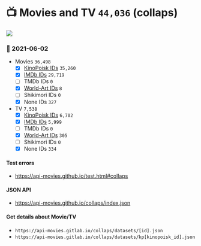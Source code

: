 # :tv: Movies and TV `44,036` (collaps)

<a href="https://API-Movies.github.io"><img src="https://API-Movies.github.io/banner.png?cache"></a>

### :date: 2021-06-02
- Movies `36,498`
  - [x] <a href="https://API-Movies.github.io/collaps/movie_kinopoisk_ids.json">KinoPoisk IDs</a> `35,260`
  - [x] <a href="https://API-Movies.github.io/collaps/movie_imdb_ids.json">IMDb IDs</a> `29,719`
  - [ ] TMDb IDs `0`
  - [x] <a href="https://API-Movies.github.io/collaps/movie_world_art_ids.json">World-Art IDs</a> `8`
  - [ ] Shikimori IDs `0`
  - [x] None IDs `327`
- TV `7,538`
  - [x] <a href="https://API-Movies.github.io/collaps/tv_kinopoisk_ids.json">KinoPoisk IDs</a> `6,702`
  - [x] <a href="https://API-Movies.github.io/collaps/tv_imdb_ids.json">IMDb IDs</a> `5,999`
  - [ ] TMDb IDs `0`
  - [x] <a href="https://API-Movies.github.io/collaps/tv_world_art_ids.json">World-Art IDs</a> `305`
  - [ ] Shikimori IDs `0`
  - [x] None IDs `334`
#### Test errors
- <a href='https://api-movies.github.io/test.html#collaps'>https://api-movies.github.io/test.html#collaps</a>
#### JSON API
- <a href='https://api-movies.github.io/collaps/index.json'>https://api-movies.github.io/collaps/index.json</a>
#### Get details about Movie/TV
- `https://api-movies.gitlab.io/collaps/datasets/[id].json`
- `https://api-movies.gitlab.io/collaps/datasets/kp[kinopoisk_id].json`

